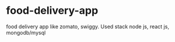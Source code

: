 # food-delivery-app
food delivery app like zomato, swiggy. Used stack node js, react js, mongodb/mysql
